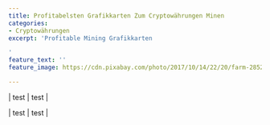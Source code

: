 ```yaml
---
title: Profitabelsten Grafikkarten Zum Cryptowährungen Minen
categories:
- Cryptowährungen
excerpt: 'Profitable Mining Grafikkarten

'
feature_text: ''
feature_image: https://cdn.pixabay.com/photo/2017/10/14/22/20/farm-2852024_1280.jpg

---
```

<style>tr {  
border: 1px solid black;  
}</style>

| test | test |

| test | test |
